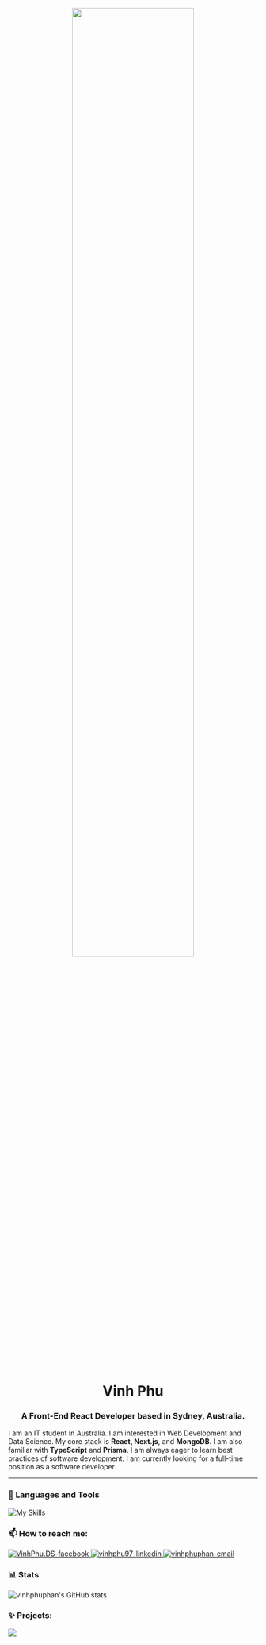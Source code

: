 <p align="center"><img src="https://github.com/Anmol-Baranwal/Cool-GIFs-For-GitHub/assets/74038190/80728820-e06b-4f96-9c9e-9df46f0cc0a5" width="70%"></p>

<h1 align="center">Vinh Phu</h1>
<h3 align="center">A Front-End React Developer based in Sydney, Australia.</h3>

I am an IT student in Australia. I am interested in Web Development and Data Science. My core stack is **React, Next.js**, and **MongoDB**. I am also familiar with **TypeScript** and **Prisma**. I am always eager to learn best practices of software development. I am currently looking for a full-time position as a software developer.

---
### 🧰 Languages and Tools 

[![My Skills](https://skillicons.dev/icons?i=html,css,js,py,react,next,mongodb)](https://skillicons.dev)



### 📫 How to reach me:
<div>
  <a href="https://facebook.com/VinhPhu.DS" target="blank">
    <img src="https://img.icons8.com/bubbles/100/000000/facebook-new.png" alt="VinhPhu.DS-facebook" />
  </a>
  <a href="https://www.linkedin.com/in/vinhphu97" target="blank">
    <img src="https://img.icons8.com/bubbles/100/000000/linkedin.png" alt="vinhphu97-linkedin" />
  </a>
  <a href="mailto:vinhphu.phan@students.mq.edu.au" target="top">
    <img src="https://img.icons8.com/bubbles/100/000000/apple-mail.png" alt="vinhphuphan-email" />
  </a>
</div>

### 📊 Stats

![vinhphuphan's GitHub stats](https://github-readme-stats.vercel.app/api?username=vinhphuphan&show_icons=true&theme=light)


### ✨ Projects:

<a href="https://github.com/vinhphuphan/Machine-Learning-Web-Application">
  <!-- Change the `github-readme-stats.anuraghazra1.vercel.app` to `github-readme-stats.vercel.app`  -->
  <img align="center" src="https://github-readme-stats.anuraghazra1.vercel.app/api/pin/?username=vinhphuphan&repo=Machine-Learning-Web-Application&theme=dark"/>
</a>
